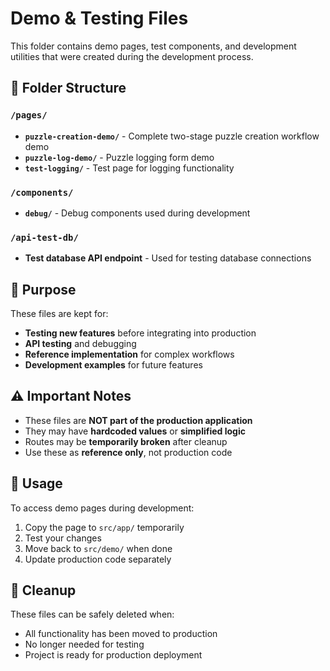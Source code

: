 # Demo & Testing Files

This folder contains demo pages, test components, and development utilities that were created during the development process.

## 📁 Folder Structure

### `/pages/`
- **`puzzle-creation-demo/`** - Complete two-stage puzzle creation workflow demo
- **`puzzle-log-demo/`** - Puzzle logging form demo  
- **`test-logging/`** - Test page for logging functionality

### `/components/`
- **`debug/`** - Debug components used during development

### `/api-test-db/`
- **Test database API endpoint** - Used for testing database connections

## 🎯 Purpose

These files are kept for:
- **Testing new features** before integrating into production
- **API testing** and debugging
- **Reference implementation** for complex workflows
- **Development examples** for future features

## ⚠️ Important Notes

- These files are **NOT part of the production application**
- They may have **hardcoded values** or **simplified logic**
- Routes may be **temporarily broken** after cleanup
- Use these as **reference only**, not production code

## 🚀 Usage

To access demo pages during development:
1. Copy the page to `src/app/` temporarily
2. Test your changes
3. Move back to `src/demo/` when done
4. Update production code separately

## 🧹 Cleanup

These files can be safely deleted when:
- All functionality has been moved to production
- No longer needed for testing
- Project is ready for production deployment 